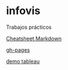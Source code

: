 # infovis
Trabajos prácticos

[Cheatsheet Markdown](github.com/adam-p/markdown-here/wiki/Markdown-Cheatsheet)


[gh-pages](https://camicollado.github.io/infovis/index.html)



[demo tableau](https://camicollado.github.io/infovis/demotableau.html)
